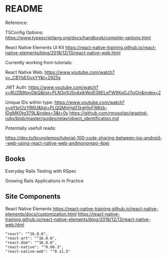 # README

Reference:

TSConfig Options:
https://www.typescriptlang.org/docs/handbook/compiler-options.html

React Native Elements UI Kit
https://react-native-training.github.io/react-native-elements/blog/2018/12/13/react-native-web.html

Currently working from tutorials:

React Native Web:
https://www.youtube.com/watch?v=_CBYbEGvxYY&t=2925s

JWT Auth:
https://www.youtube.com/watch?v=RUZB8tpyDbQ&list=PLN3n1USn4xlkWolE06ELeTW9XqGJ7oiOn&index=2

Unique IDs within type:
https://www.youtube.com/watch?v=pYbrI2zYR6U&list=PLQQMnHgG1zgHIoFiMlzb-lDgMK0tg379L&index=3&t=0s
https://github.com/rmosolgo/graphql-ruby/blob/master/guides/relay/object_identification.md

Potentially usefull reads:

https://dev.to/brunolemos/tutorial-100-code-sharing-between-ios-android--web-using-react-native-web-andmonorepo-4pej

## Books

Everyday Rails Testing with RSpec

Growing Rails Applications in Practice

## Site Components

React Native Elements
https://react-native-training.github.io/react-native-elements/docs/customization.html
https://react-native-training.github.io/react-native-elements/blog/2018/12/13/react-native-web.html



    "react": "^16.8.6",
    "react-art": "^16.8.6",
    "react-dom": "^16.8.6",
    "react-native": "^0.60.3",
    "react-native-web": "^0.11.5"




